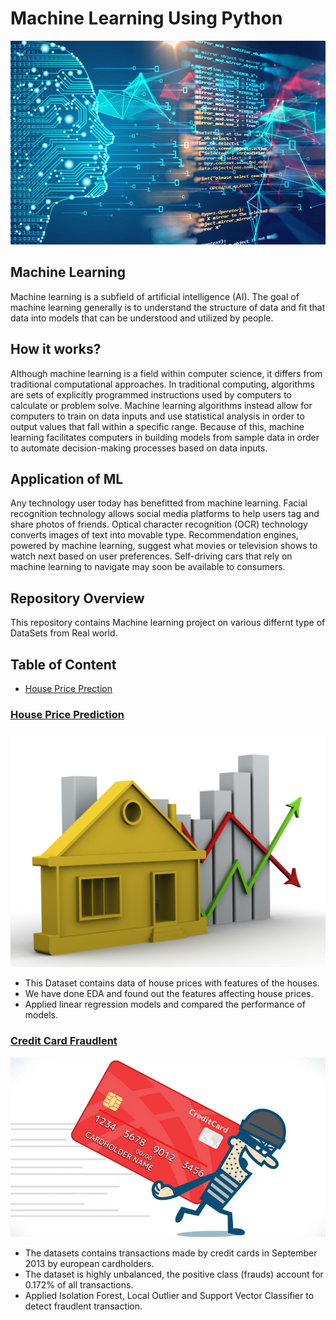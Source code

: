 # Machine Learning Using Python
![image.jpeg](/images/machinelearningposter.jpeg)

## Machine Learning

Machine learning is a subfield of artificial intelligence (AI). The goal of machine learning generally is to understand the structure of data and fit that data into models that can be understood and utilized by people.

## How it works?

Although machine learning is a field within computer science, it differs from traditional computational approaches. In traditional computing, algorithms are sets of explicitly programmed instructions used by computers to calculate or problem solve. Machine learning algorithms instead allow for computers to train on data inputs and use statistical analysis in order to output values that fall within a specific range. Because of this, machine learning facilitates computers in building models from sample data in order to automate decision-making processes based on data inputs.

## Application of ML

Any technology user today has benefitted from machine learning. Facial recognition technology allows social media platforms to help users tag and share photos of friends. Optical character recognition (OCR) technology converts images of text into movable type. Recommendation engines, powered by machine learning, suggest what movies or television shows to watch next based on user preferences. Self-driving cars that rely on machine learning to navigate may soon be available to consumers.

## Repository Overview
This repository contains Machine learning project on various differnt type of DataSets from Real world.

## Table of Content
* [House Price Prection](#house-price-prediction)

### [House Price Prediction](./HousePricePrediction)
![image.jpg](./images/house-price-pred.jpg)

* This Dataset contains data of house prices with features of the houses.
* We have done EDA and found out the features affecting house prices.
* Applied linear regression models and compared the performance of models.

### [Credit Card Fraudlent](./Credit-Card-Fraudlent)
![image.jpg](./images/Credit-card-fraud.jpg)

* The datasets contains transactions made by credit cards in September 2013 by european cardholders.
* The dataset is highly unbalanced, the positive class (frauds) account for 0.172% of all transactions.
* Applied Isolation Forest, Local Outlier and Support Vector Classifier to detect fraudlent transaction.

